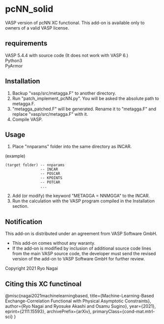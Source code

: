 # pcNN_solid
VASP version of pcNN XC functional. This add-on is available only to owners of a valid VASP license.


## requirements
VASP 5.4.4 with source code (It does not work with VASP 6.)  
Python3  
PyArmor


## Installation
1. Backup "vasp/src/metagga.F" to another directory.
2. Run "patch_implement_pcNN.py". You will be asked the absolute path to metagga.F.
3. "metagga_patched.F" will be generated. Rename it to "metagga.F" and replace "vasp/src/metagga.F" with it.
4. Compile VASP.

## Usage 
1. Place "nnparams" folder into the same directory as INCAR.

(example)
```
(target folder) -- nnparams
                -- INCAR
                -- POSCAR
                -- KPOINTS
                -- POTCAR
                ...
```

2. Add (or modify) the keyword "METAGGA = NNMGGA" to the INCAR.
3. Run the calculation with the VASP program compiled in the Installation section.

## Notification
This add-on is distributed under an agreement from VASP Software GmbH.  

- This add-on comes without any waranty.  
- If the add-on is modified by inclusion of additional source code lines from the main VASP source code, 
the developer must send the revised version of the add-on to VASP Software GmbH for further review.

Copyright 2021 Ryo Nagai


## Citing this XC functinoal
@misc{nagai2021machinelearningbased,
      title={Machine-Learning-Based Exchange-Correlation Functional with Physical Asymptotic Constraints}, 
      author={Ryo Nagai and Ryosuke Akashi and Osamu Sugino},
      year={2021},
      eprint={2111.15593},
      archivePrefix={arXiv},
      primaryClass={cond-mat.mtrl-sci}
}
